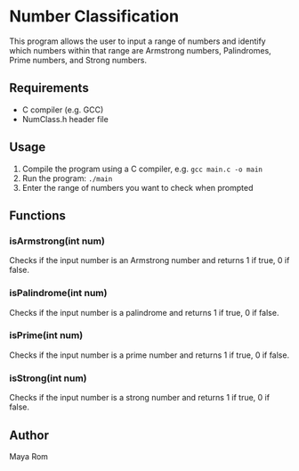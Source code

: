 # Number Classification

This program allows the user to input a range of numbers and identify which numbers within that range are Armstrong numbers, Palindromes, Prime numbers, and Strong numbers.

## Requirements

- C compiler (e.g. GCC)
- NumClass.h header file

## Usage

1. Compile the program using a C compiler, e.g. `gcc main.c -o main`
2. Run the program: `./main`
3. Enter the range of numbers you want to check when prompted

## Functions

### isArmstrong(int num)

Checks if the input number is an Armstrong number and returns 1 if true, 0 if false.

### isPalindrome(int num)

Checks if the input number is a palindrome and returns 1 if true, 0 if false.

### isPrime(int num)

Checks if the input number is a prime number and returns 1 if true, 0 if false.

### isStrong(int num)

Checks if the input number is a strong number and returns 1 if true, 0 if false.

## Author

Maya Rom
